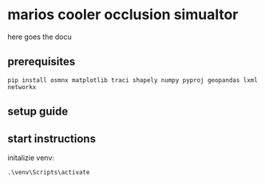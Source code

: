 # marios cooler occlusion simualtor

here goes the docu

## prerequisites

```
pip install osmnx matplotlib traci shapely numpy pyproj geopandas lxml networkx
```


## setup guide



## start instructions

initalizie venv:
```
.\venv\Scripts\activate
```

